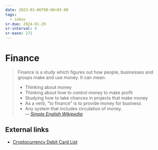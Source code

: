 ```yaml
---
date: 2023-03-06T00:00+03:00
tags:
  - inbox
sr-due: 2024-01-29
sr-interval: 4
sr-ease: 272
---
```


# Finance

> Finance is a study which figures out how people, businesses and groups make
> and use money. It can mean:
>
> - Thinking about money
> - Thinking about how to control money to make profit
> - Studying how to take chances in projects that make money
> - As a verb, "to finance" is to provide money for business
> - Any system that includes circulation of money.\
> — <cite>[Simple English Wikipedia](https://simple.wikipedia.org/wiki/Finance)</cite>

## External links

- [Cryptocurrency Debit Card List](https://www.cryptowisser.com/debit-cards/)
